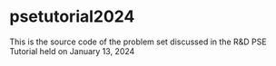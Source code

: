 # psetutorial2024
This is the source code of the problem set discussed in the R&amp;D PSE Tutorial held on January 13, 2024
